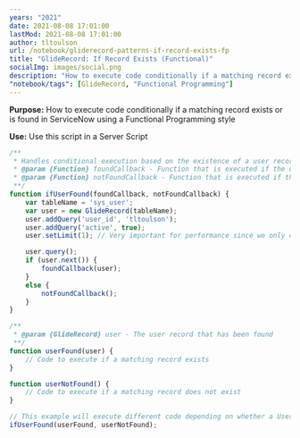 ```yaml
---
years: "2021"
date: 2021-08-08 17:01:00
lastMod: 2021-08-08 17:01:00
author: tltoulson
url: /notebook/gliderecord-patterns-if-record-exists-fp
title: "GlideRecord: If Record Exists (Functional)"
socialImg: images/social.png
description: "How to execute code conditionally if a matching record exists in ServiceNow using a Functional Programming style"
"notebook/tags": [GlideRecord, "Functional Programming"]
---
```


**Purpose:** How to execute code conditionally if a matching record exists or is found in ServiceNow using a Functional Programming style

**Use:** Use this script in a Server Script

```js
/**
 * Handles conditional execution based on the existence of a user record
 * @param {Function} foundCallback - Function that is executed if the user record is found
 * @param {Function} notFoundCallback - Function that is executed if the user record is not found
 **/
function ifUserFound(foundCallback, notFoundCallback) {
    var tableName = 'sys_user';
    var user = new GlideRecord(tableName);
    user.addQuery('user_id', 'tltoulson');
    user.addQuery('active', true);
    user.setLimit(1); // Very important for performance since we only care about one record

    user.query();
    if (user.next()) {
        foundCallback(user);
    }
    else {
        notFoundCallback();
    }
}

/**
 * @param {GlideRecord} user - The user record that has been found
 **/
function userFound(user) { 
    // Code to execute if a matching record exists
}

function userNotFound() {
    // Code to execute if a matching record does not exist
}

// This example will execute different code depending on whether a User ID is active or not
ifUserFound(userFound, userNotFound);
```